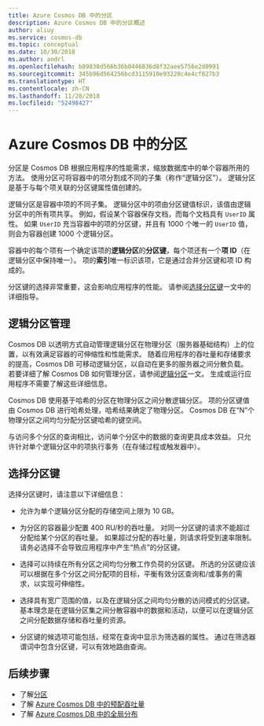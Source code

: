 ```yaml
---
title: Azure Cosmos DB 中的分区
description: Azure Cosmos DB 中的分区概述
author: aliuy
ms.service: cosmos-db
ms.topic: conceptual
ms.date: 10/30/2018
ms.author: andrl
ms.openlocfilehash: b89830d566b36b0446836d8f32aee5756e2d0991
ms.sourcegitcommit: 345b96d564256bcd3115910e93220c4e4cf827b3
ms.translationtype: HT
ms.contentlocale: zh-CN
ms.lasthandoff: 11/28/2018
ms.locfileid: "52498427"
---
```

# <a name="partitioning-in-azure-cosmos-db"></a>Azure Cosmos DB 中的分区

分区是 Cosmos DB 根据应用程序的性能需求，缩放数据库中的单个容器所用的方法。 使用分区可将容器中的项分割成不同的子集（称作“逻辑分区”）。 逻辑分区是基于与每个项关联的分区键属性值创建的。

逻辑分区是容器中项的不同子集。 逻辑分区中的项由分区键值标识，该值由逻辑分区中的所有项共享。  例如，假设某个容器保存文档，而每个文档具有 `UserID` 属性。  如果 `UserID` 充当容器中的项的分区键，并且有 1000 个唯一的 `UserID` 值，则会为容器创建 1000 个逻辑分区。

容器中的每个项有一个确定该项的**逻辑分区**的**分区键**，每个项还有一个**项 ID**（在逻辑分区中保持唯一）。  项的**索引**唯一标识该项，它是通过合并分区键和项 ID 构成的。

分区键的选择非常重要，这会影响应用程序的性能。  请参阅[选择分区键](partitioning-overview.md#choose-partitionkey)一文中的详细指导。

## <a name="logical-partition-management"></a>逻辑分区管理

Cosmos DB 以透明方式自动管理逻辑分区在物理分区（服务器基础结构）上的位置，以有效满足容器的可伸缩性和性能需求。 随着应用程序的吞吐量和存储要求的提高，Cosmos DB 可移动逻辑分区，以自动在更多的服务器之间分散负载。 若要详细了解 Cosmos DB 如何管理分区，请参阅[逻辑分区](partition-data.md)一文。 生成或运行应用程序不需要了解这些详细信息。

Cosmos DB 使用基于哈希的分区在物理分区之间分散逻辑分区。  项的分区键值由 Cosmos DB 进行哈希处理，哈希结果确定了物理分区。 Cosmos DB 在“N”个物理分区之间均匀分配分区键哈希的键空间。

与访问多个分区的查询相比，访问单个分区中的数据的查询更具成本效益。 只允许针对单个逻辑分区中的项执行事务（在存储过程或触发器中）。  

## <a id="choose-partitionkey"></a>选择分区键

选择分区键时，请注意以下详细信息：

* 允许为单个逻辑分区分配的存储空间上限为 10 GB。  

* 为分区的容器最少配置 400 RU/秒的吞吐量。 对同一分区键的请求不能超过分配给某个分区的吞吐量。 如果超过分配的吞吐量，则请求将受到速率限制。 请务必选择不会导致应用程序中产生“热点”的分区键。

* 选择可以持续在所有分区之间均匀分散工作负荷的分区键。  所选的分区键应该可以根据在多个分区之间分配项的目标，平衡有效分区查询和/或事务的需求，以实现可伸缩性。

* 选择具有宽广范围的值，以及在逻辑分区之间均匀分散的访问模式的分区键。 基本理念是在逻辑分区集之间分散容器中的数据和活动，以便可以在逻辑分区之间分配数据存储和吞吐量的资源。

* 分区键的候选项可能包括，经常在查询中显示为筛选器的属性。 通过在筛选器谓词中包含分区键，可以有效地路由查询。

## <a name="next-steps"></a>后续步骤

* 了解[分区](partition-data.md)
* 了解 [Azure Cosmos DB 中的预配吞吐量](request-units.md)
* 了解 [Azure Cosmos DB 中的全局分布](distribute-data-globally.md)
